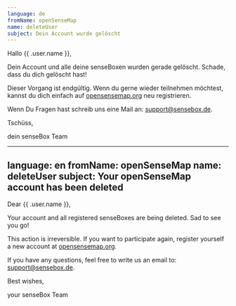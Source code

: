 ```yaml
---
language: de
fromName: openSenseMap
name: deleteUser
subject: Dein Account wurde gelöscht
---
```


Hallo {{ .user.name }},

Dein Account und alle deine senseBoxen wurden gerade gelöscht. Schade, dass du dich gelöscht hast!

Dieser Vorgang ist endgültig. Wenn du gerne wieder teilnehmen möchtest, kannst du dich einfach auf [opensensemap.org](https://opensensemap.org/) neu registrieren.

Wenn Du Fragen hast schreib uns eine Mail an: [support@sensebox.de](mailto:support@sensebox.de).

Tschüss,

dein senseBox Team

---
language: en
fromName: openSenseMap
name: deleteUser
subject: Your openSenseMap account has been deleted
---

Dear {{ .user.name }},

Your account and all registered senseBoxes are being deleted. Sad to see you go!

This action is irreversible. If you want to participate again, register yourself a new account at [opensensemap.org](https://opensensemap.org/).

If you have any questions, feel free to write us an email to: [support@sensebox.de](mailto:support@sensebox.de).

Best wishes,

your senseBox Team
